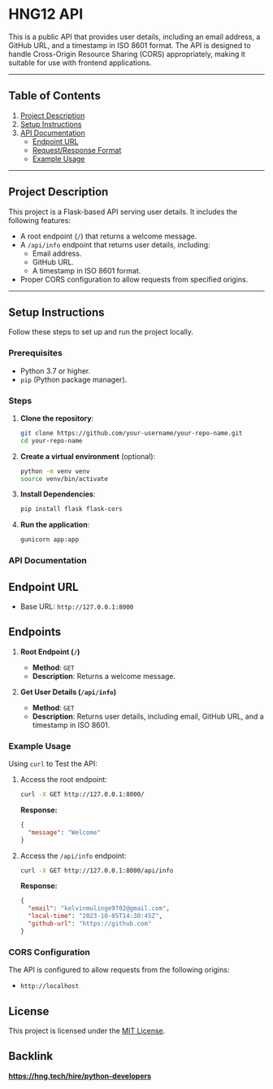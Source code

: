 # HNG12 API

This is a public API that provides user details, including an email address, a GitHub URL, and a timestamp in ISO 8601 format. The API is designed to handle Cross-Origin Resource Sharing (CORS) appropriately, making it suitable for use with frontend applications.

---

## Table of Contents

1. [Project Description](#project-description)
2. [Setup Instructions](#setup-instructions)
3. [API Documentation](#api-documentation)
   - [Endpoint URL](#endpoint-url)
   - [Request/Response Format](#requestresponse-format)
   - [Example Usage](#example-usage)

---

## Project Description

This project is a Flask-based API serving user details. It includes the following features:

- A root endpoint (`/`) that returns a welcome message.
- A `/api/info` endpoint that returns user details, including:
  - Email address.
  - GitHub URL.
  - A timestamp in ISO 8601 format.
- Proper CORS configuration to allow requests from specified origins.

---

## Setup Instructions

Follow these steps to set up and run the project locally.

### Prerequisites

- Python 3.7 or higher.
- `pip` (Python package manager).

### Steps

1. **Clone the repository**:

   ```bash
   git clone https://github.com/your-username/your-repo-name.git
   cd your-repo-name
   ```

2. **Create a virtual environment** (optional):

   ```bash
   python -m venv venv
   source venv/bin/activate
   ```

3. **Install Dependencies**:

   ```bash
   pip install flask flask-cors
   ```

4. **Run the application**:
   ```bash
   gunicorn app:app
   ```

### API Documentation

## Endpoint URL

- Base URL: `http://127.0.0.1:8000`

## Endpoints

1. **Root Endpoint (`/`)**

   - **Method**: `GET`
   - **Description**: Returns a welcome message.

2. **Get User Details (`/api/info`)**
   - **Method**: `GET`
   - **Description**: Returns user details, including email, GitHub URL, and a timestamp in ISO 8601.

### Example Usage

Using `curl` to Test the API:

1. Access the root endpoint:

   ```bash
   curl -X GET http://127.0.0.1:8000/
   ```

   **Response:**

   ```json
   {
     "message": "Welcome"
   }
   ```

2. Access the `/api/info` endpoint:

   ```bash
   curl -X GET http://127.0.0.1:8000/api/info
   ```

   **Response:**

   ```json
   {
     "email": "kelvinmulinge9702@gmail.com",
     "local-time": "2023-10-05T14:30:45Z",
     "github-url": "https://github.com"
   }
   ```

### CORS Configuration

The API is configured to allow requests from the following origins:

- `http://localhost`

## License

This project is licensed under the [MIT License](LICENSE).

## Backlink

**https://hng.tech/hire/python-developers**
